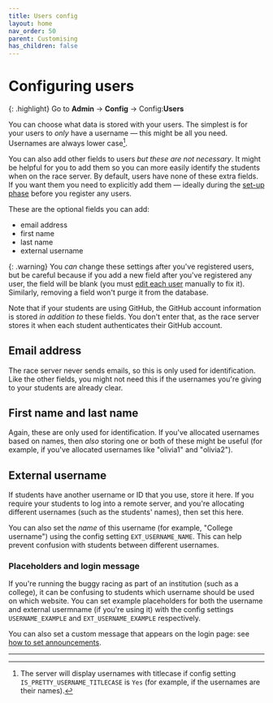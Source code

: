 ```yaml
---
title: Users config
layout: home
nav_order: 50
parent: Customising
has_children: false
---
```



# Configuring users

{: .highlight}
Go to **Admin** → **Config** → Config:**Users**

You can choose what data is stored with your users. The simplest is for your
users to _only_ have a username — this might be all you need. Usernames are
always lower case[^1].

You can also add other fields to users _but these are not necessary_. It
might be helpful for you to add them so you can more easily identify the
students when on the race server. By default, users have none of these extra
fields. If you want them you need to explicitly add them — ideally during the
[set-up phase](setup-phase) before you register any users.

These are the optional fields you can add:

* email address
* first name
* last name
* external username

{: .warning}
You _can_ change these settings after you've registered users, but be careful
because if you add a new field after you've registered any user, the field will
be blank (you must [edit each user](../running/user-management) manually to fix
it). Similarly, removing a field won't purge it from the database.

Note that if your students are using GitHub, the GitHub account information is
stored _in addition to_ these fields. You don't enter that, as the race server
stores it when each student authenticates their GitHub account.

## Email address

The race server never sends emails, so this is only used for identification. Like the other fields, you might not need this if the usernames you're giving
to your students are already clear.

## First name and last name

Again, these are only used for identification. If you've allocated usernames
based on names, then _also_ storing one or both of these might be useful
(for example, if you've allocated usernames like "olivia1" and "olivia2").

## External username

If students have another username or ID that you use, store it here. If you require your students to log into a remote server, and you're allocating 
different usernames (such as the students' names), then set this here.

You can also set the _name_ of this username (for example, "College username")
using the config setting `EXT_USERNAME_NAME`. This can help prevent confusion with students between different usernames.

### Placeholders and login message

If you're running the buggy racing as part of an institution (such as a college), it can be confusing to students which username should be used on
which website. You can set example placeholders for both the username and
external usermname (if you're using it) with the config settings
`USERNAME_EXAMPLE` and `EXT_USERNAME_EXAMPLE` respectively.

You can also set a custom message that appears on the login page:
see [how to set announcements](../running/announcements).



---

[^1]: The server will display usernames with titlecase if config setting `IS_PRETTY_USERNAME_TITLECASE` is `Yes` (for example, if the usernames are their names).